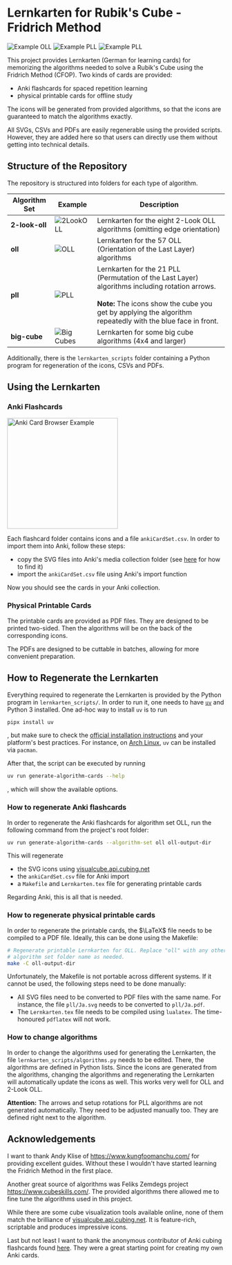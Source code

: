 # Lernkarten for Rubik's Cube - Fridrich Method

![Example OLL](<./oll/S1 - 5.svg>)
![Example PLL](<./pll-with-arrows/Ra.svg>)
![Example PLL](<./big-cubes/5x5x5 Parity.svg>)

This project provides Lernkarten (German for learning cards) for memorizing the algorithms
needed to solve a Rubik's Cube using the Fridrich Method (CFOP). Two kinds of
cards are provided:

* Anki flashcards for spaced repetition learning
* physical printable cards for offline study

The icons will be generated from provided algorithms, so that the icons are
guaranteed to match the algorithms exactly.

All SVGs, CSVs and PDFs are easily regenerable using the provided scripts.
However, they are added here so that users can directly use them without
getting into technical details.

## Structure of the Repository

The repository is structured into folders for each type of algorithm.

| Algorithm Set | Example | Description |
|---------------|---------|-------------|
| **2-look-oll** | ![2LookOLL](<./2LookOLL/2LOLL 5.svg>) | Lernkarten for the eight 2-Look OLL algorithms (omitting edge orientation) |
| **oll** | ![OLL](<./oll/I3 - 55.svg>) | Lernkarten for the 57 OLL (Orientation of the Last Layer) algorithms |
| **pll** | ![PLL](<./pll-with-arrows/Y.svg>) | Lernkarten for the 21 PLL (Permutation of the Last Layer) algorithms including rotation arrows.<br><br>**Note:** The icons show the cube you get by applying the algorithm repeatedly with the blue face in front.|
| **big-cube** | ![Big Cubes](<./big-cubes/4x4x4 OLL Parity.svg>) | Lernkarten for some big cube algorithms (4x4 and larger) |

Additionally, there is the `lernkarten_scripts` folder containing a Python
program for regeneration of the icons, CSVs and PDFs.

## Using the Lernkarten

### Anki Flashcards

<img src="./docs/images/screenshot_anki_Ja.png" alt="Anki Card Browser Example" width="256"/>

Each flashcard folder contains icons and a file `ankiCardSet.csv`. In order to import them
into Anki, follow these steps:

* copy the SVG files into Anki's media collection folder (see
  [here](https://superuser.com/q/963526/913769) for how to find it)
* import the `ankiCardSet.csv` file using Anki's import function

Now you should see the cards in your Anki collection.

### Physical Printable Cards

The printable cards are provided as PDF files. They are designed to be printed
two-sided. Then the algorithms will be on the back of the corresponding icons.

The PDFs are designed to be cuttable in batches, allowing for more convenient
preparation.

## How to Regenerate the Lernkarten

Everything required to regenerate the Lernkarten is provided by the Python
program in `lernkarten_scripts/`. In order to run it, one needs to have [`uv`](https://docs.astral.sh/uv/) and Python 3 installed.
One ad-hoc way to install `uv` is to run

```bash
pipx install uv
```

, but make sure to check the [official installation
instructions](https://docs.astral.sh/uv/getting-started/installation/) and your
platform's best practices. For instance, on [Arch
Linux](https://archlinux.org/), `uv` can be installed via `pacman`.


After that, the script can be executed by running

```bash
uv run generate-algorithm-cards --help
```

, which will show the available options.

### How to regenerate Anki flashcards

In order to regenerate the Anki flashcards for algorithm set OLL, run the
following command from the project's root folder:

```bash
uv run generate-algorithm-cards --algorithm-set oll oll-output-dir
```

This will regenerate

* the SVG icons using
  [visualcube.api.cubing.net](https://visualcube.api.cubing.net)
* the `ankiCardSet.csv` file for Anki import
* a `Makefile` and `Lernkarten.tex` file for generating printable cards

Regarding Anki, this is all that is needed.

### How to regenerate physical printable cards

In order to regenerate the printable cards, the $\LaTeX$ file needs to be
compiled to a PDF file. Ideally, this can be done using the Makefile:

```bash
# Regenerate printable Lernkarten for OLL. Replace "oll" with any other
# algorithm set folder name as needed.
make -C oll-output-dir
```

Unfortunately, the Makefile is not portable across different systems. If it
cannot be used, the following steps need to be done manually:

* All SVG files need to be converted to PDF files with the same name. For
  instance, the file `pll/Ja.svg` needs to be converted to `pll/Ja.pdf`.
* The `Lernkarten.tex` file needs to be compiled using `lualatex`. The
  time-honoured `pdflatex` will not work.


### How to change algorithms

In order to change the algorithms used for generating the Lernkarten, the
file `lernkarten_scripts/algorithms.py` needs to be edited. There, the
algorithms are defined in Python lists. Since the icons are generated from the
algorithms, changing the algorithms and regenerating the Lernkarten will
automatically update the icons as well. This works very well for OLL and
2-Look OLL.

**Attention:** The arrows and setup rotations for PLL algorithms are not
generated automatically. They need to be adjusted manually too. They are
defined right next to the algorithm.


## Acknowledgements

I want to thank Andy Klise of https://www.kungfoomanchu.com/ for providing
excellent guides. Without these I wouldn't have started learning the
Fridrich Method in the first place.

Another great source of algorithms was Feliks Zemdegs project
https://www.cubeskills.com/. The provided algorithms there allowed me to fine
tune the algorithms used in this project.

While there are some cube visualization tools available online, none of them
match the brilliance of
[visualcube.api.cubing.net](https://visualcube.api.cubing.net). It is
feature-rich, scriptable and produces impressive icons.

Last but not least I want to thank the anonymous contributor of Anki cubing
flashcards found [here](https://ankiweb.net/shared/by-author/916788332).
They were a great starting point for creating my own Anki cards.
